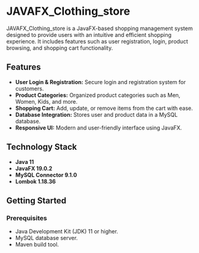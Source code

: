 # JAVAFX_Clothing_store

JAVAFX_Clothing_store is a JavaFX-based shopping management system designed to provide users with an intuitive and efficient shopping experience. It includes features such as user registration, login, product browsing, and shopping cart functionality.

## Features
- **User Login & Registration:** Secure login and registration system for customers.
- **Product Categories:** Organized product categories such as Men, Women, Kids, and more.
- **Shopping Cart:** Add, update, or remove items from the cart with ease.
- **Database Integration:** Stores user and product data in a MySQL database.
- **Responsive UI:** Modern and user-friendly interface using JavaFX.

## Technology Stack
- **Java 11**
- **JavaFX 19.0.2**
- **MySQL Connector 9.1.0**
- **Lombok 1.18.36**

## Getting Started

### Prerequisites
- Java Development Kit (JDK) 11 or higher.
- MySQL database server.
- Maven build tool.

